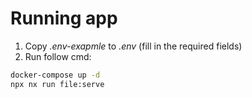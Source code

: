 # Running app

1. Copy _.env-exapmle_ to _.env_ (fill in the required fields)
2. Run follow cmd:

```sh
docker-compose up -d
npx nx run file:serve
```
